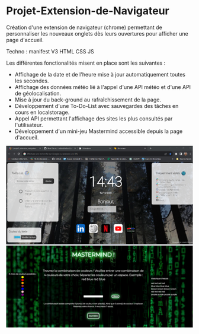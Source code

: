 # Projet-Extension-de-Navigateur

Création d'une extension de navigateur (chrome) permettant de personnaliser les nouveaux onglets dès leurs ouvertures pour afficher une page d'accueil. 

Techno :
manifest V3
HTML
CSS
JS

Les différentes fonctionalités misent en place sont les suivantes : 
- Affichage de la date et de l'heure mise à jour automatiquement toutes les secondes.
- Affichage des données météo lié à l'appel d'une API météo et d'une API de géolocalisation.
- Mise à jour du back-ground au rafraîchissement de la page.
- Développement d'une To-Do-List avec sauvegardes des tâches en cours en localstorage.
- Appel API permettant l'affichage des sites les plus consultés par l'utilisateur.
- Développement d'un mini-jeu Mastermind accessible depuis la page d'accueil.

![Alt Welcoming-page](welcoming-page.png)  ![Alt Mastermind](mini-jeu.png)   
